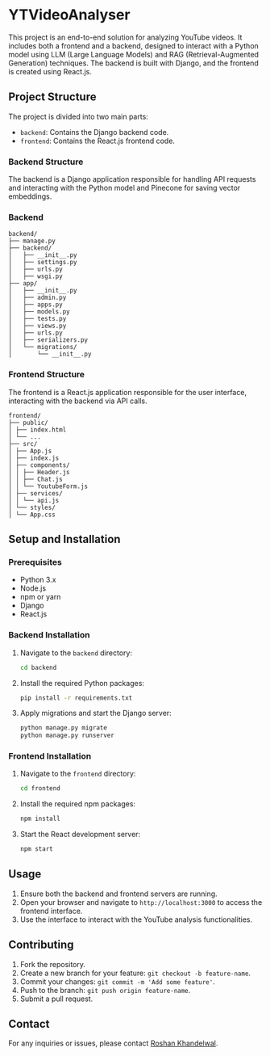 # YTVideoAnalyser

This project is an end-to-end solution for analyzing YouTube videos. It includes both a frontend and a backend, designed to interact with a Python model using LLM (Large Language Models) and RAG (Retrieval-Augmented Generation) techniques. The backend is built with Django, and the frontend is created using React.js.

## Project Structure

The project is divided into two main parts:

- `backend`: Contains the Django backend code.
- `frontend`: Contains the React.js frontend code.

### Backend Structure

The backend is a Django application responsible for handling API requests and interacting with the Python model and Pinecone for saving vector embeddings.

### Backend

```
backend/
├── manage.py
├── backend/
│   ├── __init__.py
│   ├── settings.py
│   ├── urls.py
│   ├── wsgi.py
├── app/
│   ├── __init__.py
│   ├── admin.py
│   ├── apps.py
│   ├── models.py
│   ├── tests.py
│   ├── views.py
│   ├── urls.py
│   ├── serializers.py
│   └── migrations/
│       └── __init__.py
```

### Frontend Structure

The frontend is a React.js application responsible for the user interface, interacting with the backend via API calls.

```
frontend/
├── public/
│ ├── index.html
│ └── ...
├── src/
│ ├── App.js
│ ├── index.js
│ ├── components/
│ │ ├── Header.js
│ │ ├── Chat.js
│ │ └── YoutubeForm.js
│ ├── services/
│ │ └── api.js
│ └── styles/
│ └── App.css

```


## Setup and Installation

### Prerequisites

- Python 3.x
- Node.js
- npm or yarn
- Django
- React.js

### Backend Installation

1. Navigate to the `backend` directory:

   ```bash
   cd backend
   ```

2. Install the required Python packages:

   ```bash
   pip install -r requirements.txt
   ```

3. Apply migrations and start the Django server:

   ```bash
   python manage.py migrate
   python manage.py runserver
   ```

### Frontend Installation

1. Navigate to the `frontend` directory:

   ```bash
   cd frontend
   ```

2. Install the required npm packages:

   ```bash
   npm install
   ```

3. Start the React development server:

   ```bash
   npm start
   ```

## Usage

1. Ensure both the backend and frontend servers are running.
2. Open your browser and navigate to `http://localhost:3000` to access the frontend interface.
3. Use the interface to interact with the YouTube analysis functionalities.

## Contributing

1. Fork the repository.
2. Create a new branch for your feature: `git checkout -b feature-name`.
3. Commit your changes: `git commit -m 'Add some feature'`.
4. Push to the branch: `git push origin feature-name`.
5. Submit a pull request.


## Contact

For any inquiries or issues, please contact [Roshan Khandelwal](https://github.com/roshankhandelwal97).
